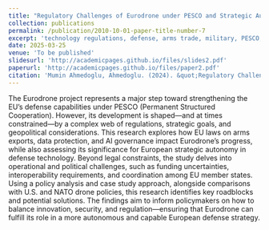 ```yaml
---
title: "Regulatory Challenges of Eurodrone under PESCO and Strategic Autonomy"
collection: publications
permalink: /publication/2010-10-01-paper-title-number-7
excerpt: 'technology regulations, defense, arms trade, military, PESCO, europe'
date: 2025-03-25
venue: 'To be published'
slidesurl: 'http://academicpages.github.io/files/slides2.pdf'
paperurl: 'http://academicpages.github.io/files/paper2.pdf'
citation: 'Mumin Ahmedoglu, Ahmedoglu. (2024). &quot;Regulatory Challenges of Eurodrone under PESCO and Strategic Autonomy.&quot; <i> - </i>.'
---
```



The Eurodrone project represents a major step toward strengthening the EU’s defense capabilities under PESCO (Permanent Structured Cooperation). However, its development is shaped—and at times constrained—by a complex web of regulations, strategic goals, and geopolitical considerations. This research explores how EU laws on arms exports, data protection, and AI governance impact Eurodrone’s progress, while also assessing its significance for European strategic autonomy in defense technology. Beyond legal constraints, the study delves into operational and political challenges, such as funding uncertainties, interoperability requirements, and coordination among EU member states. Using a policy analysis and case study approach, alongside comparisons with U.S. and NATO drone policies, this research identifies key roadblocks and potential solutions. The findings aim to inform policymakers on how to balance innovation, security, and regulation—ensuring that Eurodrone can fulfill its role in a more autonomous and capable European defense strategy.
